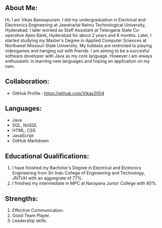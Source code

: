 ## About Me:

Hi, I am Vikas Baswapuram. I did my undergraduation in Electrical and Electronics Engineering at Jawaharlal Nehru Technological University, Hyderabad. I later worked as Staff Assistant at Telangana State Co-operative Apex Bank, Hyderabad for about 2 years and 6 months. Later, I started studying my Master's Degree in Applied Computer Sciences at Northwest Missouri State University. My hobbies are restricted to playing videogames and hanging out with friends. I am aiming to be a succesful software developer with Java as my core language. However I am always enthusiastic in learning new languages and hoping an application on my own.    

## Collaboration:
- GitHub Profile : https://github.com/Vikas2004

## Languages:
- Java
- SQL, NoSQL
- HTML, CSS
- JavaScript
- GitHub Markdown

## Educational Qualifications:
1. I have finished my Bachelor's Degree in Electrical and Elctronics Engineering from Sri Indu College of Engineering and Technology, JNTUH with an aggregrate of 77%.
1. I finished my intermediate in MPC at Narayana Junior College with 80%.

## Strengths:
1. Effective Communication.
1. Good Team Player.
1. Leadership skills.
